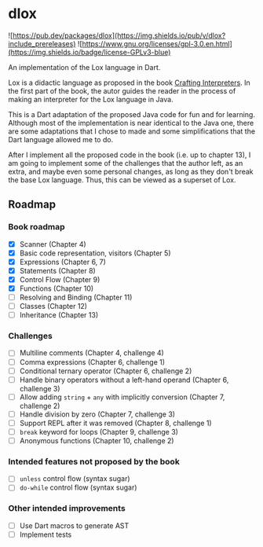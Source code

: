 # dlox

![https://pub.dev/packages/dlox](https://img.shields.io/pub/v/dlox?include_prereleases) ![https://www.gnu.org/licenses/gpl-3.0.en.html](https://img.shields.io/badge/license-GPLv3-blue)

An implementation of the Lox language in Dart.

Lox is a didactic language as proposed in the book [Crafting Interpreters](http://www.craftinginterpreters.com). In the first part of the book, the autor guides the reader in the process of making an interpreter for the Lox language in Java.

This is a Dart adaptation of the proposed Java code for fun and for learning. Although most of the implementation is near identical to the Java one, there are some adaptations that I chose to made and some simplifications that the Dart language allowed me to do.

After I implement all the proposed code in the book (i.e. up to chapter 13), I am going to implement some of the challenges that the author left, as an extra, and maybe even some personal changes, as long as they don't break the base Lox language. Thus, this can be viewed as a superset of Lox.

## Roadmap

### Book roadmap

- [x] Scanner (Chapter 4)
- [x] Basic code representation, visitors (Chapter 5)
- [x] Expressions (Chapter 6, 7)
- [x] Statements (Chapter 8)
- [x] Control Flow (Chapter 9)
- [x] Functions (Chapter 10)
- [ ] Resolving and Binding (Chapter 11)
- [ ] Classes (Chapter 12)
- [ ] Inheritance (Chapter 13)

### Challenges

- [ ] Multiline comments (Chapter 4, challenge 4)
- [ ] Comma expressions (Chapter 6, challenge 1)
- [ ] Conditional ternary operator (Chapter 6, challenge 2)
- [ ] Handle binary operators without a left-hand operand (Chapter 6, challenge 3)
- [ ] Allow adding `string` + `any` with implicitly conversion (Chapter 7, challenge 2)
- [ ] Handle division by zero (Chapter 7, challenge 3)
- [ ] Support REPL after it was removed (Chapter 8, challenge 1)
- [ ] `break` keyword for loops (Chapter 9, challenge 3)
- [ ] Anonymous functions (Chapter 10, challenge 2)

### Intended features not proposed by the book

- [ ] `unless` control flow (syntax sugar)
- [ ] `do-while` control flow (syntax sugar) 

### Other intended improvements

- [ ] Use Dart macros to generate AST
- [ ] Implement tests
